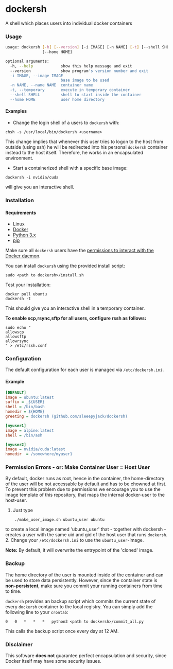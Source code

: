 # dockersh
A shell which places users into individual docker containers

### Usage
```sh
usage: dockersh [-h] [--version] [-i IMAGE] [-n NAME] [-t] [--shell SHELL]
                [--home HOME]

optional arguments:
  -h, --help            show this help message and exit
  --version             show program's version number and exit
  -i IMAGE, --image IMAGE
                        base image to be used
  -n NAME, --name NAME  container name
  -t, --temporary       execute in temporary container
  --shell SHELL         shell to start inside the container
  --home HOME           user home directory
```
#### Examples
- Change the login shell of a users to `dockersh` with:
```
chsh -s /usr/local/bin/dockersh <username>
```
This change implies that whenever this user tries to logon to the host from outside (using ssh) he will be redirected into his personal `dockersh` container instead to the host itself.
Therefore, he works in an encapsulated environment.


- Start a containerized shell with a specific base image:
```
dockersh -i nvidia/cuda
```
will give you an interactive shell.

### Installation
#### Requirements
- Linux
- [Docker](https://docs.docker.com/install/)
- [Python 3.x](https://www.python.org/downloads/)
- [pip](https://pip.pypa.io/en/stable/installing/)


Make sure all `dockersh` users have the [permissions to interact with the Docker daemon](https://docs.docker.com/install/linux/linux-postinstall/).

You can install `dockersh` using the provided install script:
```
sudo <path to dockersh>/install.sh
```
Test your installation:
```
docker pull ubuntu
dockersh -t
```
This should give you an interactive shell in a temporary container.

**To enable scp,rsync,sftp for all users, configure rssh as follows:**
```
sudo echo "
allowscp
allowsftp
allowrsync
" > /etc/rssh.conf
```

### Configuration
The default configuration for each user is managed via `/etc/dockersh.ini`.

#### Example
```ini
[DEFAULT]
image = ubuntu:latest
suffix = _${USER}
shell = /bin/bash
homedir = ${HOME}
greeting = dockersh (github.com/sleeepyjack/dockersh)

[myuser1]
image = alpine:latest
shell = /bin/ash

[myuser2]
image = nvidia/cuda:latest
homedir  = /somewhere/myuser1
```

### Permission Errors - or: Make Container User = Host User
By default, docker runs as root, hence in the container, the home-directory of the user will be not accessable by default and has to be chowned at first.
To prevent this problem due to permissions we encourage you to use the image template of this repository, that maps the internal docker-user to the host-user.

1. Just type 
```
	./make_user_image.sh ubuntu_user ubuntu
```
to create a local image named 'ubuntu_user' that - together with dockersh - creates a user with the same uid and gid of the host user that runs `dockersh`.
2. Change your `/etc/dockersh.ini` to use the `ubuntu_user`-image.

**Note:** By default, it will overwrite the entrypoint of the 'cloned' image.


### Backup
The home directory of the user is mounted inside of the container and can be used to store data persistently.
However, since the container state is __non-persistent__, make sure you commit your running containers from time to time.

`dockersh` provides an backup script which commits the current state of every `dockersh` container to the local registry.
You can simply add the following line to your `crontab`:
```
0   0   *   *   *   python3 <path to dockersh>/commit_all.py
```
This calls the backup script once every day at 12 AM.

### Disclaimer
This software __does not__ guarantee perfect encapsulation and security, since Docker itself may have some security issues.
